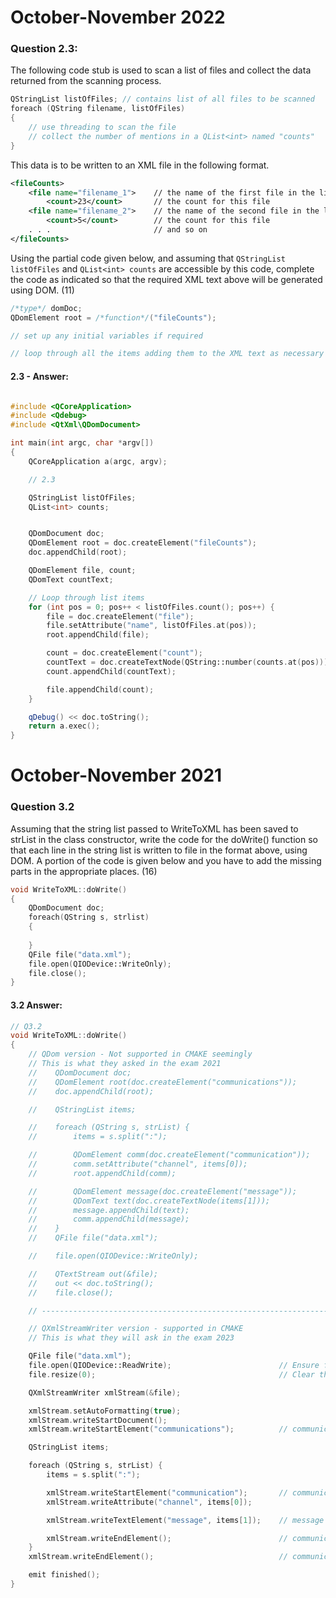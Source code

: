 # October-November 2022
### Question 2.3:
The following code stub is used to scan a list of files and collect the data returned from
the scanning process.

```c++
QStringList listOfFiles; // contains list of all files to be scanned
foreach (QString filename, listOfFiles)
{
    // use threading to scan the file
    // collect the number of mentions in a QList<int> named "counts"
}
```
This data is to be written to an XML file in the following format.

```xml
<fileCounts>
    <file name="filename_1">    // the name of the first file in the list
        <count>23</count>       // the count for this file
    <file name="filename_2">    // the name of the second file in the list
        <count>5</count>        // the count for this file
    . . .                       // and so on
</fileCounts>
```

Using the partial code given below, and assuming that `QStringList listOfFiles` and
`QList<int> counts` are accessible by this code, complete the code as indicated so that
the required XML text above will be generated using DOM. (11)
```c++
/*type*/ domDoc;
QDomElement root = /*function*/("fileCounts");

// set up any initial variables if required

// loop through all the items adding them to the XML text as necessary
```

#### 2.3 - Answer:

```c++

#include <QCoreApplication>
#include <Qdebug>
#include <QtXml\QDomDocument>

int main(int argc, char *argv[])
{
    QCoreApplication a(argc, argv);

    // 2.3

    QStringList listOfFiles;
    QList<int> counts;


    QDomDocument doc;
    QDomElement root = doc.createElement("fileCounts");
    doc.appendChild(root);

    QDomElement file, count;
    QDomText countText;

    // Loop through list items
    for (int pos = 0; pos++ < listOfFiles.count(); pos++) {
        file = doc.createElement("file");
        file.setAttribute("name", listOfFiles.at(pos));
        root.appendChild(file);

        count = doc.createElement("count");
        countText = doc.createTextNode(QString::number(counts.at(pos)));
        count.appendChild(countText);

        file.appendChild(count);
    }

    qDebug() << doc.toString();
    return a.exec();
}
```

# October-November 2021
### Question 3.2
Assuming that the string list passed to WriteToXML has been saved to strList in the
class constructor, write the code for the doWrite() function so that each line in the
string list is written to file in the format above, using DOM. A portion of the code is given
below and you have to add the missing parts in the appropriate places. (16)
```c++
void WriteToXML::doWrite()
{
    QDomDocument doc;
    foreach(QString s, strlist)
    {
    
    }
    QFile file("data.xml");
    file.open(QIODevice::WriteOnly);
    file.close();
}
```

#### 3.2 Answer:
```c++
// Q3.2
void WriteToXML::doWrite()
{
    // QDom version - Not supported in CMAKE seemingly
    // This is what they asked in the exam 2021
    //    QDomDocument doc;
    //    QDomElement root(doc.createElement("communications"));
    //    doc.appendChild(root);

    //    QStringList items;

    //    foreach (QString s, strList) {
    //        items = s.split(":");

    //        QDomElement comm(doc.createElement("communication"));
    //        comm.setAttribute("channel", items[0]);
    //        root.appendChild(comm);

    //        QDomElement message(doc.createElement("message"));
    //        QDomText text(doc.createTextNode(items[1]));
    //        message.appendChild(text);
    //        comm.appendChild(message);
    //    }
    //    QFile file("data.xml");

    //    file.open(QIODevice::WriteOnly);

    //    QTextStream out(&file);
    //    out << doc.toString();
    //    file.close();

    // ---------------------------------------------------------------------------------------------------------------------------------------------------------------------

    // QXmlStreamWriter version - supported in CMAKE
    // This is what they will ask in the exam 2023

    QFile file("data.xml");
    file.open(QIODevice::ReadWrite);                        // Ensure file creation
    file.resize(0);                                         // Clear the contents of the file

    QXmlStreamWriter xmlStream(&file);

    xmlStream.setAutoFormatting(true);
    xmlStream.writeStartDocument();
    xmlStream.writeStartElement("communications");          // communications start

    QStringList items;

    foreach (QString s, strList) {
        items = s.split(":");

        xmlStream.writeStartElement("communication");       // communication start
        xmlStream.writeAttribute("channel", items[0]);

        xmlStream.writeTextElement("message", items[1]);    // message start and end

        xmlStream.writeEndElement();                        // communication end
    }
    xmlStream.writeEndElement();                            // communications end

    emit finished();
}
```
